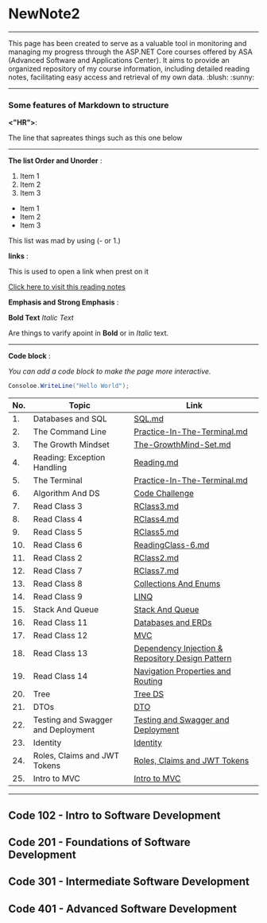 # NewNote2

<hr>
This page has been created to serve as a valuable tool in monitoring and managing my progress through the ASP.NET Core courses offered by ASA (Advanced Software and Applications Center). It aims to provide an organized repository of my course information, including detailed reading notes, facilitating easy access and retrieval of my own data. :blush: :sunny:

<hr>

### Some features of Markdown to structure

**<"HR">**:

The line that sapreates things such as this one below
<hr>

**The list Order and Unorder** :

 1. Item 1
 2. Item 2
 3. Item 3
 
- Item 1
- Item 2
- Item 3


This list was mad by using (- or 1.)

**links** :

This is used to open a link when prest on it

[Click here to visit this reading notes](https://github.com/bashar_27/newNote2)



**Emphasis and Strong Emphasis** :


**Bold Text** 
*Italic Text*

Are things to varify apoint in **Bold** or in *Italic* text. 

<hr>

**Code block** :

*You can add a code block to make the page more interactive.*
```c#
Consoloe.WriteLine("Hello World");
```



| No. | Topic                                    | Link                                               |
| --- | ---------------------------------------- | -------------------------------------------------- |
| 1.  | Databases and SQL                        | [SQL.md](SQL.md)                                   |
| 2.  | The Command Line                         | [Practice-In-The-Terminal.md](Practice-In-The-Terminal.md) |
| 3.  | The Growth Mindset                       | [The-GrowthMind-Set.md](The-GrowthMind-Set.md)           |
| 4.  | Reading: Exception Handling              | [Reading.md](Reading.md)                           |
| 5.  | The Terminal                             | [Practice-In-The-Terminal.md](Practice-In-The-Terminal.md) |
| 6.  | Algorithm And DS                         | [Code Challenge](https://github.com/bashar-27/Algo-And-DataStructure/tree/master/CodeChallenge) |
| 7.  | Read Class 3                             | [RClass3.md](RClass3.md)                           |
| 8.  | Read Class 4                             | [RClass4.md](RClass4.md)                           |
| 9.  | Read Class 5                             | [RClass5.md](RClass5.md)                           |
| 10. | Read Class 6                             | [ReadingClass-6.md](ReadingClass-6.md)             |
| 11. | Read Class 2                             | [RClass2.md](RClass2.md)                           |
| 12. | Read Class 7                             | [RClass7.md](RClass7.md)                           |
| 13. | Read Class 8                             | [Collections And Enums](RClass08.md)               |
| 14. | Read Class 9                             | [LINQ](RClass9.md)                                 |
| 15. | Stack And Queue                          | [Stack And Queue](StackAndQueue.md)                |
| 16. | Read Class 11                            | [Databases and ERDs](RClass11.md)                  |
| 17. | Read Class 12                            | [MVC](RClass12.md)                                 | 
| 18. | Read Class 13                            | [Dependency Injection & Repository Design Pattern](RClass13.md) |
| 19. | Read Class 14                            | [Navigation Properties and Routing](RClass14.md)   |
| 20. | Tree                                     |[Tree DS](Tree.md)                                  |
| 21. | DTOs                                     |[DTO](dto.md)                                       |
| 22. |Testing and Swagger and Deployment        |[Testing and Swagger and Deployment](RClass17.md)   |
| 23. |Identity                                  |[Identity](Rclass17.md)                             |
| 24. |Roles, Claims and JWT Tokens              |[Roles, Claims and JWT Tokens](RClass19.md)         |
| 25. |Intro to MVC                              |[Intro to MVC](RClass26.md)

<hr>

 ## Code 102 - Intro to Software Development

 ## Code 201 - Foundations of Software Development

 ## Code 301 - Intermediate Software Development

 ## Code 401 - Advanced Software Development
